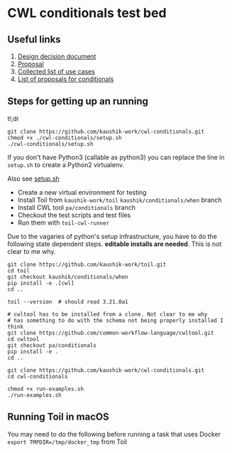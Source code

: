 # CWL conditionals test bed

## Useful links

1. [Design decision document](https://github.com/common-workflow-language/common-workflow-language/blob/kaushik-work-patch-1/design-decisions/conditionals-2019.md)
1. [Proposal](https://github.com/common-workflow-language/common-workflow-language/issues/854)
1. [Collected list of use cases](https://github.com/common-workflow-language/common-workflow-language/issues/725)
1. [List of proposals for conditionals](https://github.com/common-workflow-language/common-workflow-language/issues?utf8=%E2%9C%93&q=label%3Aconditionals+)


## Steps for getting up an running

tl;dr

```
git clone https://github.com/kaushik-work/cwl-conditionals.git
chmod +x ./cwl-conditionals/setup.sh
./cwl-conditionals/setup.sh
```
If you don't have Python3 (callable as python3) you can replace the line in
`setup.sh` to create a Python2 virtualenv.


Also see [setup.sh](setup.sh)

- Create a new virtual environment for testing
- Install Toil from `kaushik-work/toil`  `kaushik/conditionals/when` branch
- Install CWL tool `pa/conditionals` branch
- Checkout the test scripts and test files
- Run them with `toil-cwl-runner` 


Due to the vagaries of python's setup infrastructure, you have to do the following state dependent steps. **editable installs are needed**. This is
not clear to me why.

```
git clone https://github.com/kaushik-work/toil.git
cd toil
git checkout kaushik/conditionals/when
pip install -e .[cwl]
cd ..

toil --version  # should read 3.21.0a1

# cwltool has to be installed from a clone. Not clear to me why
# has something to do with the schema not being properly installed I think
git clone https://github.com/common-workflow-language/cwltool.git
cd cwltool
git checkout pa/conditionals
pip install -e .
cd ..

git clone https://github.com/kaushik-work/cwl-conditionals.git
cd cwl-conditionals

chmod +x run-examples.sh
./run-examples.sh
```  

## Running Toil in macOS

You may need to do the following before running a task that uses Docker
`export TMPDIR=/tmp/docker_tmp` from Toil
